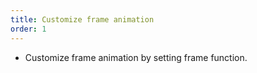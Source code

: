```yaml
---
title: Customize frame animation
order: 1
---
```


- Customize frame animation by setting frame function.
